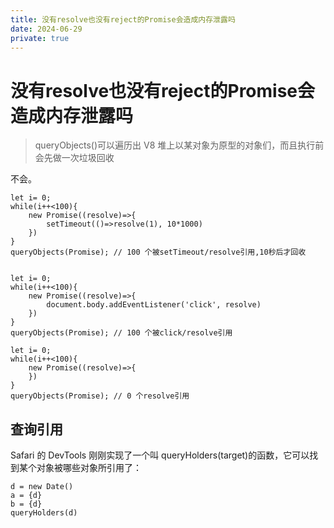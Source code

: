```yaml
---
title: 没有resolve也没有reject的Promise会造成内存泄露吗
date: 2024-06-29
private: true
---
```

# 没有resolve也没有reject的Promise会造成内存泄露吗
> queryObjects()可以遍历出 V8 堆上以某对象为原型的对象们，而且执行前会先做一次垃圾回收

不会。

    let i= 0;
    while(i++<100){
        new Promise((resolve)=>{
            setTimeout(()=>resolve(1), 10*1000)
        })
    }
    queryObjects(Promise); // 100 个被setTimeout/resolve引用,10秒后才回收


    let i= 0;
    while(i++<100){
        new Promise((resolve)=>{
            document.body.addEventListener('click', resolve)
        })
    }
    queryObjects(Promise); // 100 个被click/resolve引用

    let i= 0;
    while(i++<100){
        new Promise((resolve)=>{
        })
    }
    queryObjects(Promise); // 0 个resolve引用

## 查询引用
Safari 的 DevTools 刚刚实现了一个叫 queryHolders(target)的函数，它可以找到某个对象被哪些对象所引用了：

    d = new Date()
    a = {d}
    b = {d}
    queryHolders(d)

